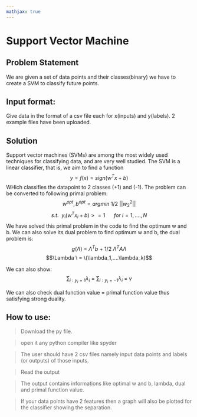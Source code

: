 ```yaml
---
mathjax: true
---
```

# Support Vector Machine

## Problem Statement
We are given a set of data points and their classes(binary) we have to create a SVM to classify future points.

## Input format:
Give data in the format of a csv file each for x(inputs) and y(labels). 2 example files have been uploaded.

## Solution
Support vector machines (SVMs) are among the most widely used techniques for classifying data, and are very well studied. The SVM is a linear classifier, that 
is, we aim to find a function $$y = f(x) = sign(w^T x + b)$$ 
WHich classifies the datapoint to 2 classes (+1) and (-1).
The problem can be converted to following primal problem:
$$w^{opt},b^{opt}= arg min \ 1/2 \  ||w_2^2||$$
$$s.t. \ \ y_i(w^T x_i + b) >=1 \ \ \ \ \ \ for \ i = 1,....,N$$
We have solved this primal problem in the code to find the optimum w and b.
We can also solve its dual problem to find optimum w and b, the dual problem is:
$$g(\Lambda) \ = \ \Lambda^Tb \ + \ 1/2 \ \Lambda^TA\Lambda$$
$$\Lambda \ = \(\lambda_1,....\lambda_k)$$

We can also show:
$$\sum_{i:y_i=1}\lambda_i \ = \ \sum_{i:y_i=-1}\lambda_i \ = \ \gamma$$

We can also check dual function value = primal function value thus satisfying strong duality.

## How to use:
>Download the py file.

>open it any python compiler like spyder

>The user should have 2 csv files namely input data points and labels (or outputs) of those inputs.

>Read the output

>The output contains informations like optimal w and b, lambda, dual and primal function value.

>If your data points have 2 features then a graph will also be plotted for the classifier showing the separation. 
